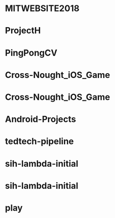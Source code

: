 # MITWEBSITE2018
# ProjectH
# PingPongCV
# Cross-Nought_iOS_Game
# Cross-Nought_iOS_Game
# Android-Projects
# tedtech-pipeline
# sih-lambda-initial
# sih-lambda-initial
# play
